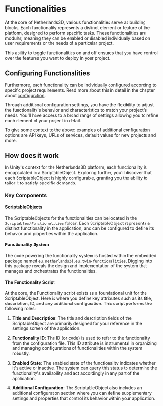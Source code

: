 # Functionalities

At the core of Netherlands3D, various functionalities serve as building blocks. Each functionality represents a distinct
element or feature of the platform, designed to perform specific tasks.
These functionalities are modular, meaning they can be enabled or disabled individually based on user requirements or
the needs of a particular project.

This ability to toggle functionalities on and off ensures that you have control over the features you want to deploy in
your project.

## Configuring Functionalities

Furthermore, each functionality can be individually configured according to specific project requirements. Read more
about this in detail in the chapter about [configuration](configuration.md).

Through additional configuration settings, you have the flexibility to adjust the functionality's behavior and
characteristics to match your project's needs. You'll have access to a broad range of settings allowing you to refine
each element of your project in detail.

To give some context to the above: examples of additional configuration options are API keys, URLs of services,
default values for new projects and more.

## How does it work

In Unity's context for the Netherlands3D platform, each functionality is encapsulated in a ScriptableObject. Exploring
further, you'll discover that each ScriptableObject is highly configurable, granting you the ability to tailor it to
satisfy specific demands.

### Key Components

#### ScriptableObjects

The ScriptableObjects for the functionalities can be located in the `Scriptables/Functionalities` folder. Each
ScriptableObject represents a distinct functionality in the application, and can be configured to define its behavior
and properties within the application.

#### Functionality System

The code powering the functionality system is hosted within the embedded package named
`eu.netherlands3d.eu.twin-functionalities`. Digging into this package reveals the design and implementation of
the system that manages and orchestrates the functionalities.

#### The Functionality Script

At the core, the Functionality script exists as a foundational unit for the ScriptableObject. Here is where you define
key attributes such as its title, description, ID, and any additional configuration. This script performs the following
roles:

1. **Title and Description**: The title and description fields of the ScriptableObject are primarily designed for your
reference in the settings screen of the application.

2. **Functionality ID**: The ID (or code) is used to refer to the functionality from the configuration file. This ID attribute
is instrumental in organizing and managing configurations of functionalities within the system robustly.

3. **Enabled State**: The enabled state of the functionality indicates whether it's active or inactive. The system can query
this status to determine the functionality's availability and act accordingly in any part of the application.

4. **Additional Configuration**: The ScriptableObject also includes an additional configuration section where you can define
supplementary settings and properties that control its behavior within your application.
